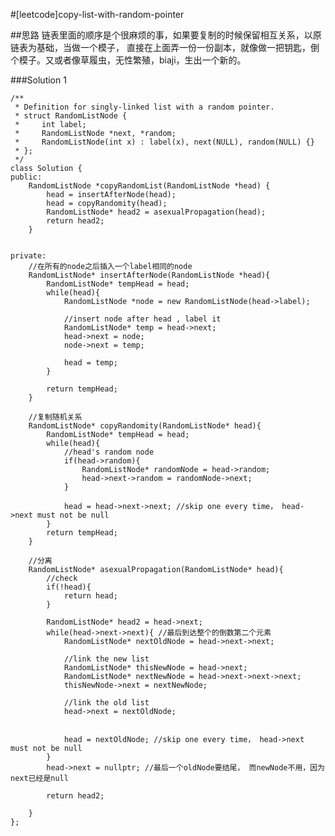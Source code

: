 #[leetcode]copy-list-with-random-pointer

##思路
链表里面的顺序是个很麻烦的事，如果要复制的时候保留相互关系，以原链表为基础，当做一个模子，
直接在上面弄一份一份副本，就像做一把钥匙，倒个模子。又或者像草履虫，无性繁殖，biaji，生出一个新的。

###Solution 1

    /**
     * Definition for singly-linked list with a random pointer.
     * struct RandomListNode {
     *     int label;
     *     RandomListNode *next, *random;
     *     RandomListNode(int x) : label(x), next(NULL), random(NULL) {}
     * };
     */
    class Solution {
    public:
        RandomListNode *copyRandomList(RandomListNode *head) {
            head = insertAfterNode(head);
            head = copyRandomity(head);
            RandomListNode* head2 = asexualPropagation(head);
            return head2;
        }


    private:
        //在所有的node之后插入一个label相同的node
        RandomListNode* insertAfterNode(RandomListNode *head){
            RandomListNode* tempHead = head;
            while(head){
                RandomListNode *node = new RandomListNode(head->label);
                
                //insert node after head , label it 
                RandomListNode* temp = head->next;
                head->next = node;
                node->next = temp;
                
                head = temp;
            }
            
            return tempHead;
        }
        
        //复制随机关系
        RandomListNode* copyRandomity(RandomListNode* head){
            RandomListNode* tempHead = head;
            while(head){
                //head's random node
                if(head->random){
                    RandomListNode* randomNode = head->random;
                    head->next->random = randomNode->next;
                }
                
                head = head->next->next; //skip one every time， head->next must not be null
            }
            return tempHead;
        }
        
        //分离
        RandomListNode* asexualPropagation(RandomListNode* head){
            //check
            if(!head){
                return head;
            }
            
            RandomListNode* head2 = head->next;    
            while(head->next->next){ //最后到达整个的倒数第二个元素
                RandomListNode* nextOldNode = head->next->next;
                
                //link the new list 
                RandomListNode* thisNewNode = head->next;
                RandomListNode* nextNewNode = head->next->next->next;
                thisNewNode->next = nextNewNode;
                
                //link the old list
                head->next = nextOldNode;
                
                
                head = nextOldNode; //skip one every time， head->next must not be null
            }
            head->next = nullptr; //最后一个oldNode要结尾， 而newNode不用，因为next已经是null
            
            return head2;
            
        }
    };